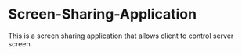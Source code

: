 # Screen-Sharing-Application
This is a screen sharing application that allows client to control server screen.
